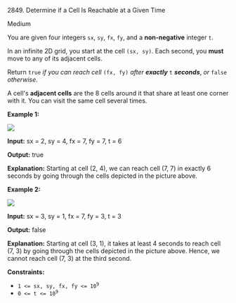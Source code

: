 2849\. Determine if a Cell Is Reachable at a Given Time

Medium

You are given four integers `sx`, `sy`, `fx`, `fy`, and a **non-negative** integer `t`.

In an infinite 2D grid, you start at the cell `(sx, sy)`. Each second, you **must** move to any of its adjacent cells.

Return `true` _if you can reach cell_ `(fx, fy)` _after **exactly**_ `t` **_seconds_**, _or_ `false` _otherwise_.

A cell's **adjacent cells** are the 8 cells around it that share at least one corner with it. You can visit the same cell several times.

**Example 1:**

![](https://assets.leetcode.com/uploads/2023/08/05/example2.svg)

**Input:** sx = 2, sy = 4, fx = 7, fy = 7, t = 6

**Output:** true

**Explanation:** Starting at cell (2, 4), we can reach cell (7, 7) in exactly 6 seconds by going through the cells depicted in the picture above.

**Example 2:**

![](https://assets.leetcode.com/uploads/2023/08/05/example1.svg)

**Input:** sx = 3, sy = 1, fx = 7, fy = 3, t = 3

**Output:** false

**Explanation:** Starting at cell (3, 1), it takes at least 4 seconds to reach cell (7, 3) by going through the cells depicted in the picture above. Hence, we cannot reach cell (7, 3) at the third second.

**Constraints:**

*   <code>1 <= sx, sy, fx, fy <= 10<sup>9</sup></code>
*   <code>0 <= t <= 10<sup>9</sup></code>